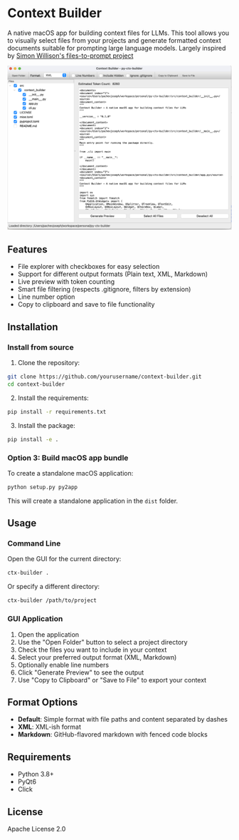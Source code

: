 # Context Builder

A native macOS app for building context files for LLMs. This tool allows you to visually select files from your projects and generate formatted context documents suitable for prompting large language models. Largely inspired by [Simon Willison's files-to-prompt project](https://github.com/simonw/files-to-prompt/tree/main)

![Context Builder Screenshot](./docs/ctx-builder-0.png)

## Features

- File explorer with checkboxes for easy selection
- Support for different output formats (Plain text, XML, Markdown)
- Live preview with token counting
- Smart file filtering (respects .gitignore, filters by extension)
- Line number option
- Copy to clipboard and save to file functionality

## Installation

### Install from source

1. Clone the repository:
```bash
git clone https://github.com/yourusername/context-builder.git
cd context-builder
```

2. Install the requirements:
```bash
pip install -r requirements.txt
```

3. Install the package:
```bash
pip install -e .
```

### Option 3: Build macOS app bundle

To create a standalone macOS application:

```bash
python setup.py py2app
```

This will create a standalone application in the `dist` folder.

## Usage

### Command Line

Open the GUI for the current directory:

```bash
ctx-builder .
```

Or specify a different directory:

```bash
ctx-builder /path/to/project
```

### GUI Application

1. Open the application
2. Use the "Open Folder" button to select a project directory
3. Check the files you want to include in your context
4. Select your preferred output format (XML, Markdown)
5. Optionally enable line numbers
6. Click "Generate Preview" to see the output
7. Use "Copy to Clipboard" or "Save to File" to export your context

## Format Options

- **Default**: Simple format with file paths and content separated by dashes
- **XML**: XML-ish format 
- **Markdown**: GitHub-flavored markdown with fenced code blocks

## Requirements

- Python 3.8+
- PyQt6
- Click

## License

Apache License 2.0

